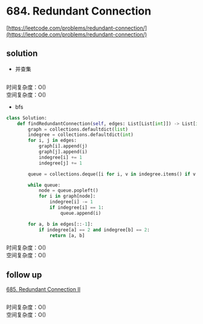 # 684. Redundant Connection
[https://leetcode.com/problems/redundant-connection/](https://leetcode.com/problems/redundant-connection/)


## solution

- 并查集
```python

```
时间复杂度：O() <br>
空间复杂度：O()


- bfs
```python
class Solution:
    def findRedundantConnection(self, edges: List[List[int]]) -> List[int]:
        graph = collections.defaultdict(list)
        indegree = collections.defaultdict(int)
        for i, j in edges:
            graph[i].append(j)
            graph[j].append(i)
            indegree[i] += 1
            indegree[j] += 1

        queue = collections.deque([i for i, v in indegree.items() if v == 1])

        while queue:
            node = queue.popleft()
            for i in graph[node]:
                indegree[i] -= 1
                if indegree[i] == 1:
                    queue.append(i)

        for a, b in edges[::-1]:
            if indegree[a] == 2 and indegree[b] == 2:
                return [a, b]
```
时间复杂度：O() <br>
空间复杂度：O()


## follow up

[685. Redundant Connection II](https://leetcode.com/problems/redundant-connection-ii/)

```python

```
时间复杂度：O() <br>
空间复杂度：O()
